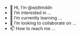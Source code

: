 - 👋 Hi, I’m @wjdtmddn
- 👀 I’m interested in ...
- 🌱 I’m currently learning ...
- 💞️ I’m looking to collaborate on ...
- 📫 How to reach me ...

<!---
wjdtmddn/wjdtmddn is a ✨ special ✨ repository because its `README.md` (this file) appears on your GitHub profile.
You can click the Preview link to take a look at your changes.
--->
